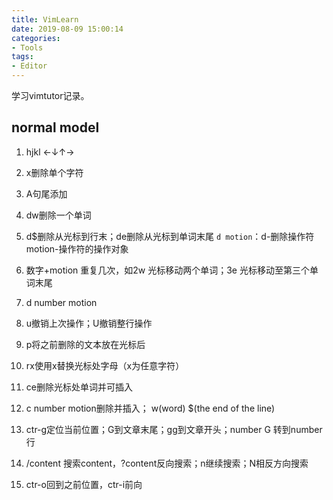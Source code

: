 ```yaml
---
title: VimLearn
date: 2019-08-09 15:00:14
categories:
- Tools
tags:
- Editor
---
```


学习vimtutor记录。
<!--more-->

## normal model
1. hjkl ←↓↑→
2. x删除单个字符
3. A句尾添加
4. dw删除一个单词
5. d$删除从光标到行末；de删除从光标到单词末尾
`d motion`：d-删除操作符   motion-操作符的操作对象

6. 数字+motion  重复几次，如2w 光标移动两个单词；3e 光标移动至第三个单词末尾
7. d number motion
8. u撤销上次操作；U撤销整行操作
9. p将之前删除的文本放在光标后
10. rx使用x替换光标处字母（x为任意字符）
11. ce删除光标处单词并可插入
12. c number motion删除并插入； w(word) $(the end of the line)
13. ctr-g定位当前位置；G到文章末尾；gg到文章开头；number G 转到number行
14. /content 搜索content，?content反向搜索；n继续搜索；N相反方向搜索
15. ctr-o回到之前位置，ctr-i前向
